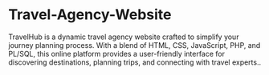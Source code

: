# Travel-Agency-Website
TravelHub is a dynamic travel agency website crafted to simplify your journey planning process. With a blend of HTML, CSS, JavaScript, PHP, and PL/SQL, this online platform provides a user-friendly interface for discovering destinations, planning trips, and connecting with travel experts..
